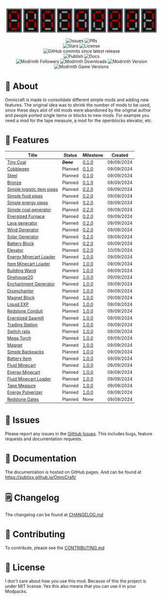 <div align="center">
    <img src="art/logo.png" alt="Logo" />
</div>

<div align="center">
    <img src="https://img.shields.io/github/issues/subtixx/Omnicraft?style=flat-square&logo=github" alt="Issues" />
    <img src="https://img.shields.io/github/issues-pr/subtixx/Omnicraft?style=flat-square&logo=github" alt="PRs" />
    <br>
    <img src="https://img.shields.io/github/stars/subtixx/Omnicraft?style=flat-square&logo=github" alt="Stars" />
    <img src="https://img.shields.io/github/license/subtixx/Omnicraft?style=flat-square&logo=github" alt="License" />
    <br>
    <img src="https://img.shields.io/github/commits-since/subtixx/omnicraft/latest?style=flat-square&logo=github&label=Commits%20since%20latest%20release" alt="GitHub commits since latest release" />
</div>

<div align="center">
    <img src="https://img.shields.io/github/actions/workflow/status/subtixx/Omnicraft/.github%2Fworkflows%2Fgradle-publish.yml?style=flat-square&logo=github&label=Publish" alt="Publish" />
    <img src="https://img.shields.io/github/deployments/subtixx/Omnicraft/github-pages?style=flat-square&logo=github&label=Docs" alt="Docs" />
</div>

<div align="center">
    <img src="https://img.shields.io/modrinth/followers/omni-craft?style=flat-square&logo=modrinth&label=Followers" alt="Modrinth Followers" />
    <img src="https://img.shields.io/modrinth/dt/omni-craft?style=flat-square&logo=modrinth&label=Downloads" alt="Modrinth Downloads" />
    <img src="https://img.shields.io/modrinth/v/omni-craft?style=flat-square&logo=modrinth&label=Version" alt="Modrinth Version" />
    <img src="https://img.shields.io/modrinth/game-versions/omni-craft?style=flat-square&logo=modrinth&label=Game Versions" alt="Modrinth Game Versions" />
</div>

<h1>🚀 About</h1>
<p>
Omnicraft is made to consolidate different simple mods and adding new features.
The original idea was to shrink the number of mods to be used, since these days alot of old mods were
abandoned by the original author and people ported single items or blocks to new mods.
For example you need a mod for the tape measure, a mod for the openblocks elevator, etc.
</p>

<h1>🚀 Features</h1>

| Title                                                                       | Status         | Milestone                                                 | Created    |
|-----------------------------------------------------------------------------|----------------|-----------------------------------------------------------|------------|
| [Tiny Coal](https://github.com/Subtixx/OmniCraft/issues/33)                 | **_~~Done~~_** | [0.1.0](https://github.com/Subtixx/OmniCraft/milestone/3) | 09/09/2024 |
| [Cobblegen](https://github.com/Subtixx/OmniCraft/issues/1)                  | Planned        | [0.1.0](https://github.com/Subtixx/OmniCraft/milestone/3) | 09/09/2024 |
| [Steel](https://github.com/Subtixx/OmniCraft/issues/9)                      | Planned        | [0.1.0](https://github.com/Subtixx/OmniCraft/milestone/3) | 09/09/2024 |
| [Bronze](https://github.com/Subtixx/OmniCraft/issues/10)                    | Planned        | [0.1.0](https://github.com/Subtixx/OmniCraft/milestone/3) | 09/09/2024 |
| [Simple logistic item pipes](https://github.com/Subtixx/OmniCraft/issues/2) | Planned        | [0.2.0](https://github.com/Subtixx/OmniCraft/milestone/4) | 09/09/2024 |
| [Simple fluid pipes](https://github.com/Subtixx/OmniCraft/issues/3)         | Planned        | [0.2.0](https://github.com/Subtixx/OmniCraft/milestone/4) | 09/09/2024 |
| [Simple energy pipes](https://github.com/Subtixx/OmniCraft/issues/4)        | Planned        | [0.2.0](https://github.com/Subtixx/OmniCraft/milestone/4) | 09/09/2024 |
| [Simple coal generator](https://github.com/Subtixx/OmniCraft/issues/5)      | Planned        | [0.2.0](https://github.com/Subtixx/OmniCraft/milestone/4) | 09/09/2024 |
| [Energized Furnace](https://github.com/Subtixx/OmniCraft/issues/6)          | Planned        | [0.2.0](https://github.com/Subtixx/OmniCraft/milestone/4) | 09/09/2024 |
| [Lava generator](https://github.com/Subtixx/OmniCraft/issues/8)             | Planned        | [0.2.0](https://github.com/Subtixx/OmniCraft/milestone/4) | 09/09/2024 |
| [Wind Generator](https://github.com/Subtixx/OmniCraft/issues/15)            | Planned        | [0.2.0](https://github.com/Subtixx/OmniCraft/milestone/4) | 09/09/2024 |
| [Solar Generator](https://github.com/Subtixx/OmniCraft/issues/16)           | Planned        | [0.2.0](https://github.com/Subtixx/OmniCraft/milestone/4) | 09/09/2024 |
| [Battery Block](https://github.com/Subtixx/OmniCraft/issues/17)             | Planned        | [0.2.0](https://github.com/Subtixx/OmniCraft/milestone/4) | 09/09/2024 |
| [Elevator](https://github.com/Subtixx/OmniCraft/issues/36)                  | Planned        | [0.2.0](https://github.com/Subtixx/OmniCraft/milestone/4) | 10/09/2024 |
| [Energy Minecart Loader](https://github.com/Subtixx/OmniCraft/issues/22)    | Planned        | [1.0.0](https://github.com/Subtixx/OmniCraft/milestone/1) | 09/09/2024 |
| [Item Minecart Loader](https://github.com/Subtixx/OmniCraft/issues/24)      | Planned        | [1.0.0](https://github.com/Subtixx/OmniCraft/milestone/1) | 09/09/2024 |
| [Building Wand](https://github.com/Subtixx/OmniCraft/issues/25)             | Planned        | [1.0.0](https://github.com/Subtixx/OmniCraft/milestone/1) | 09/09/2024 |
| [Direhouse20](https://github.com/Subtixx/OmniCraft/issues/26)               | Planned        | [1.0.0](https://github.com/Subtixx/OmniCraft/milestone/1) | 09/09/2024 |
| [Enchantment Generator](https://github.com/Subtixx/OmniCraft/issues/27)     | Planned        | [1.0.0](https://github.com/Subtixx/OmniCraft/milestone/1) | 09/09/2024 |
| [Disenchanter](https://github.com/Subtixx/OmniCraft/issues/28)              | Planned        | [1.0.0](https://github.com/Subtixx/OmniCraft/milestone/1) | 09/09/2024 |
| [Magnet Block](https://github.com/Subtixx/OmniCraft/issues/29)              | Planned        | [1.0.0](https://github.com/Subtixx/OmniCraft/milestone/1) | 09/09/2024 |
| [Liquid EXP](https://github.com/Subtixx/OmniCraft/issues/30)                | Planned        | [1.0.0](https://github.com/Subtixx/OmniCraft/milestone/1) | 09/09/2024 |
| [Redstone Conduit](https://github.com/Subtixx/OmniCraft/issues/31)          | Planned        | [1.0.0](https://github.com/Subtixx/OmniCraft/milestone/1) | 09/09/2024 |
| [Energized Sawmill](https://github.com/Subtixx/OmniCraft/issues/34)         | Planned        | [1.0.0](https://github.com/Subtixx/OmniCraft/milestone/1) | 09/09/2024 |
| [Trading Station](https://github.com/Subtixx/OmniCraft/issues/35)           | Planned        | [1.0.0](https://github.com/Subtixx/OmniCraft/milestone/1) | 09/09/2024 |
| [Switch rails](https://github.com/Subtixx/OmniCraft/issues/11)              | Planned        | [1.0.0](https://github.com/Subtixx/OmniCraft/milestone/1) | 09/09/2024 |
| [Mega Torch](https://github.com/Subtixx/OmniCraft/issues/12)                | Planned        | [1.0.0](https://github.com/Subtixx/OmniCraft/milestone/1) | 09/09/2024 |
| [Magnet](https://github.com/Subtixx/OmniCraft/issues/13)                    | Planned        | [1.0.0](https://github.com/Subtixx/OmniCraft/milestone/1) | 09/09/2024 |
| [Simple Backpacks](https://github.com/Subtixx/OmniCraft/issues/14)          | Planned        | [1.0.0](https://github.com/Subtixx/OmniCraft/milestone/1) | 09/09/2024 |
| [Battery Item](https://github.com/Subtixx/OmniCraft/issues/18)              | Planned        | [1.0.0](https://github.com/Subtixx/OmniCraft/milestone/1) | 09/09/2024 |
| [Fluid Minecart](https://github.com/Subtixx/OmniCraft/issues/19)            | Planned        | [1.0.0](https://github.com/Subtixx/OmniCraft/milestone/1) | 09/09/2024 |
| [Energy Minecart](https://github.com/Subtixx/OmniCraft/issues/20)           | Planned        | [1.0.0](https://github.com/Subtixx/OmniCraft/milestone/1) | 09/09/2024 |
| [Fluid Minecart Loader](https://github.com/Subtixx/OmniCraft/issues/21)     | Planned        | [1.0.0](https://github.com/Subtixx/OmniCraft/milestone/1) | 09/09/2024 |
| [Tape Measure](https://github.com/Subtixx/OmniCraft/issues/23)              | Planned        | [1.0.0](https://github.com/Subtixx/OmniCraft/milestone/1) | 09/09/2024 |
| [Energy Pulverizer](https://github.com/Subtixx/OmniCraft/issues/7)          | Planned        | [1.0.0](https://github.com/Subtixx/OmniCraft/milestone/1) | 09/09/2024 |
| [Redstone Gates](https://github.com/Subtixx/OmniCraft/issues/32)            | Planned        | None                                                      | 09/09/2024 |

<h1>🐛 Issues</h1>
<p>
Please report any issues in the <a href="https://github.com/subtixx/OmniCraft/issues">GitHub Issues</a>.
This includes bugs, feature requests and documentation requests.
</p>

<h1>📝 Documentation</h1>
<p>
The documentation is hosted on GitHub pages. And can be found at 
<a href="https://subtixx.github.io/OmniCraft/">https://subtixx.github.io/OmniCraft/</a>
</p>

<h1>🗒 Changelog</h1>
<p>
The changelog can be found at <a href="https://github.com/subtixx/OmniCraft/blob/main/CHANGELOG.md">CHANGELOG.md</a>
</p>

<h1>🧾 Contributing</h1>
<p>
To contribute, please see the <a href="https://github.com/subtixx/OmniCraft/blob/main/CONTRIBUTING.md">CONTRIBUTING.md</a>
</p>

<h1>📝 License</h1>
<p>
I don't care about how you use this mod. 
Because of this the project is under MIT license.
Yes this also means that you can use it in your Modpacks.
</p>